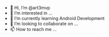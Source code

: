 - 👋 Hi, I’m @art3mvp
- 👀 I’m interested in ...
- 🌱 I’m currently learning Android Development
- 💞️ I’m looking to collaborate on ...
- 📫 How to reach me ...

<!---
art3mvp/art3mvp is a ✨ special ✨ repository because its `README.md` (this file) appears on your GitHub profile.
You can click the Preview link to take a look at your changes.
--->
